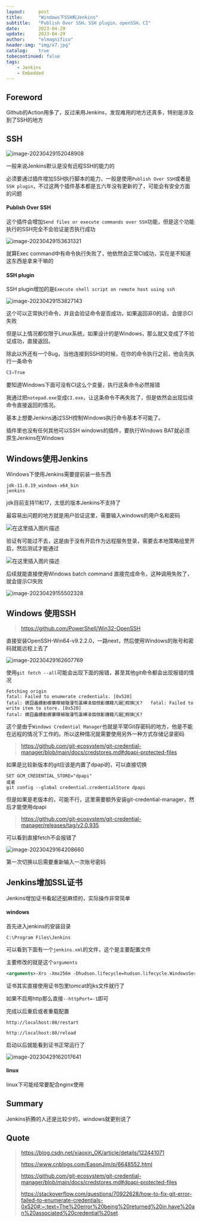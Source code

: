 ```yaml
---
layout:     post
title:      "Windows下SSH和Jenkins"
subtitle:   "Publish Over SSH，SSH plugin，openSSH，CI"
date:       2023-04-29
update:     2023-04-29
author:     "elmagnifico"
header-img: "img/x7.jpg"
catalog:    true
tobecontinued: false
tags:
    - Jenkins
    - Embedded
---
```


## Foreword

Github的Action用多了，反过来用Jenkins，发现难用的地方还真多，特别是涉及到了SSH的地方



## SSH

![image-20230429152048908](https://img.elmagnifico.tech/static/upload/elmagnifico/202304291520980.png)

一般来说Jenkins默认是没有远程SSH的能力的

必须要通过插件增加SSH执行脚本的能力，一般是使用`Publish Over SSH`或者是`SSH plugin`，不过这两个插件基本都是五六年没有更新的了，可能会有安全方面的问题



#### Publish Over SSH

这个插件会增加`Send files or execute commands over SSH`功能，但是这个功能执行的SSH完全不会验证是否执行成功

![image-20230429153631321](https://img.elmagnifico.tech/static/upload/elmagnifico/202304291536390.png)

就算Exec command中有命令执行失败了，他依然会正常CI成功，实在是不知道这东西是拿来干嘛的



#### SSH plugin

SSH plugin增加的是`Execute shell script on remote host using ssh`

![image-20230429153827143](https://img.elmagnifico.tech/static/upload/elmagnifico/202304291538193.png)

这个可以正常执行命令，并且会验证命令是否成功，如果返回非0的话，会提示CI失败

但是以上情况都仅限于Linux系统，如果设计的是Windows，那么就又变成了不验证成功，直接返回。

除此以外还有一个Bug，当他连接到SSH的时候，在你的命令执行之前，他会先执行一条命令

```sh
CI=True
```

要知道Windows下面可没有CI这么个变量，执行这条命令必然报错

我通过把`notepad.exe`变成`CI.exe`，让这条命令不再失败了，但是依然会出现后续命令直接返回的情况。

基本上想要Jenkins通过SSH控制Windows执行命令基本不可能了。

插件里也没有任何其他可以SSH windows的插件，要执行Windows BAT就必须原生Jenkins在Windows



## Windows使用Jenkins

Windows下使用Jenkins需要提前装一些东西

```
jdk-11.0.19_windows-x64_bin
jenkins
```

jdk目前支持11和17，太低的版本Jenkins不支持了



最容易出问题的地方就是用户验证这里，需要输入windows的用户名和密码

![在这里插入图片描述](https://img.elmagnifico.tech/static/upload/elmagnifico/202304291549430.png)

验证有可能过不去，这是由于没有开启作为远程服务登录，需要去本地策略组里开启，然后测试才能通过

![在这里插入图片描述](https://img.elmagnifico.tech/static/upload/elmagnifico/202304291550920.png)



后续就能直接使用Windows batch command 直接完成命令，这种调用失败了，就会提示CI失败

![image-20230429155502328](https://img.elmagnifico.tech/static/upload/elmagnifico/202304291612128.png)



## Windows 使用SSH

> https://github.com/PowerShell/Win32-OpenSSH

直接安装OpenSSH-Win64-v9.2.2.0，一路next，然后使用Windows的账号和密码就能远程上去了



![image-20230429162607769](https://img.elmagnifico.tech/static/upload/elmagnifico/202304291629819.png)



使用`git fetch --all`可能会出现下面的报错，甚至其他git命令都会出现报错的情况

```
Fetching origin                                                                                                                 
fatal: Failed to enumerate credentials. [0x520]                                                                                 
fatal: 鎸囧畾鐨勭櫥褰曚細璇濅笉瀛樺湪銆傚彲鑳藉凡琚粓姝€?   fatal: Failed to write item to store. [0x520]                     
fatal: 鎸囧畾鐨勭櫥褰曚細璇濅笉瀛樺湪銆傚彲鑳藉凡琚粓姝€? 
```

这个是由于`Windows Credential Manager`也就是平常Git存密码的地方，他是不能在远程的情况下工作的。所以这种情况就需要使用另外一种方式存储记录密码

> https://github.com/git-ecosystem/git-credential-manager/blob/main/docs/credstores.md#dpapi-protected-files

如果是比较新版本的git应该是内置了dpapi的，可以直接切换

```
SET GCM_CREDENTIAL_STORE="dpapi"
或者
git config --global credential.credentialStore dpapi
```

但是如果是老版本的，可能不行，这里需要额外安装git-credential-manager，然后才能使用dpapi

> https://github.com/git-ecosystem/git-credential-manager/releases/tag/v2.0.935



可以看到直接fetch不会报错了

![image-20230429164208660](https://img.elmagnifico.tech/static/upload/elmagnifico/202304291642694.png)

第一次切换以后需要重新输入一次账号密码



## Jenkins增加SSL证书

Jenkins增加证书看起还挺麻烦的，实际操作非常简单



#### windows

首先进入jenkins的安装目录

```
C:\Program Files\Jenkins
```

可以看到下面有一个`jenkins.xml`的文件，这个是主要配置文件

主要修改的就是这个`arguments`

```xml
<arguments>-Xrs -Xmx256m -Dhudson.lifecycle=hudson.lifecycle.WindowsServiceLifecycle -jar "C:\Program Files\Jenkins\jenkins.war" --httpPort=80 --httpsPort=443 --httpsKeyStore="C:\Program Files\Jenkins\证书.jks" --httpsKeyStorePassword=证书密码 --webroot="%LocalAppData%\Jenkins\war"</arguments>
```

证书其实直接使用证书包里tomcat的jks文件就行了

如果不启用http那么直接`--httpPort=-1`即可



完成以后重启或者重载配置

```
http://localhost:80/restart
```



```
http://localhost:80/reload
```

启动以后就能看到证书正常运行了

![image-20230429162017641](https://img.elmagnifico.tech/static/upload/elmagnifico/202304291620685.png)

#### linux

linux下可能经常要配合nginx使用



## Summary

Jenkins折腾的人还是比较少的，windows就更别说了



## Quote

> https://blog.csdn.net/xiaoxin_OK/article/details/122441071
>
> https://www.cnblogs.com/EasonJim/p/6648552.html
>
> https://github.com/git-ecosystem/git-credential-manager/blob/main/docs/credstores.md#dpapi-protected-files
>
> https://stackoverflow.com/questions/70922628/how-to-fix-git-error-failed-to-enumerate-credentials-0x520#:~:text=The%20error%20being%20returned%20in,have%20an%20associated%20credential%20set.

